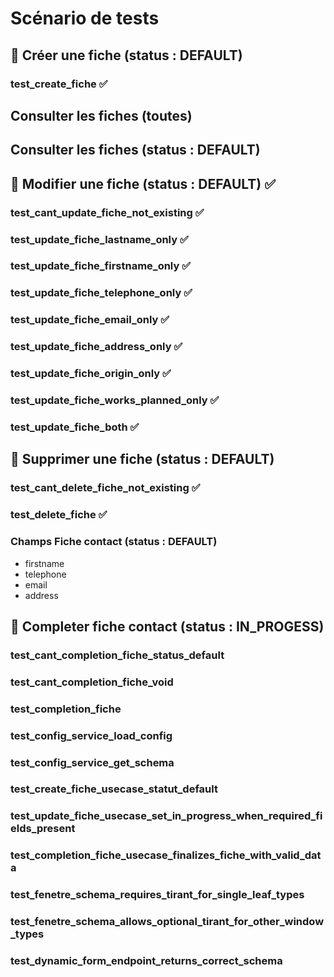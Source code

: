 
# Scénario de tests

## 📌 Créer une fiche (status : DEFAULT) 
### test_create_fiche ✅

## Consulter les fiches (toutes)

## Consulter les fiches (status : DEFAULT)

## 📌 Modifier une fiche (status : DEFAULT) ✅

### test_cant_update_fiche_not_existing ✅
### test_update_fiche_lastname_only ✅
### test_update_fiche_firstname_only ✅
### test_update_fiche_telephone_only ✅
### test_update_fiche_email_only ✅
### test_update_fiche_address_only ✅
### test_update_fiche_origin_only ✅
### test_update_fiche_works_planned_only ✅
### test_update_fiche_both ✅


## 📌 Supprimer une fiche (status : DEFAULT)

### test_cant_delete_fiche_not_existing ✅
### test_delete_fiche ✅



### Champs Fiche contact (status : DEFAULT)
- firstname
- telephone
- email
- address

## 📌 Completer fiche contact (status : IN_PROGESS)

### test_cant_completion_fiche_status_default
### test_cant_completion_fiche_void
### test_completion_fiche


### test_config_service_load_config
    
### test_config_service_get_schema
    
### test_create_fiche_usecase_statut_default
    
### test_update_fiche_usecase_set_in_progress_when_required_fields_present
    
### test_completion_fiche_usecase_finalizes_fiche_with_valid_data
    
### test_fenetre_schema_requires_tirant_for_single_leaf_types
    
### test_fenetre_schema_allows_optional_tirant_for_other_window_types
    
### test_dynamic_form_endpoint_returns_correct_schema
